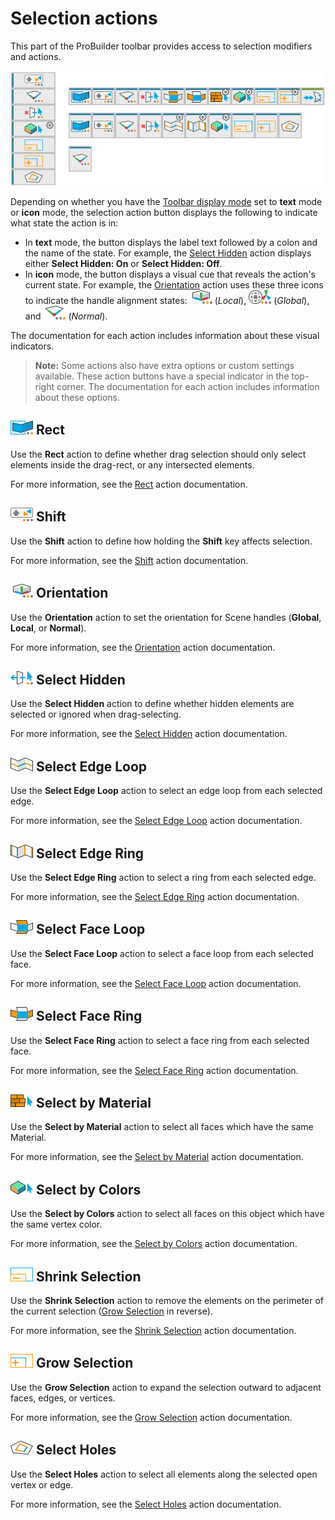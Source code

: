 # Selection actions

This part of the ProBuilder toolbar provides access to selection modifiers and actions.

![Selection buttons on the ProBuilder toolbar](images/tool_selection.png)



Depending on whether you have the [Toolbar display mode](toolbar.md#buttonmode) set to **text** mode or **icon** mode, the selection action button displays the following to indicate what state the action is in:

* In **text** mode, the button displays the label text followed by a colon and the name of the state. For example, the [Select Hidden](Selection_SelectHidden.md) action displays either **Select Hidden: On** or **Select Hidden: Off**.
* In **icon** mode, the button displays a visual cue that reveals the action's current state. For example, the [Orientation](HandleAlign.md) action uses these three icons to indicate the handle alignment states: ![Orientation: Local](images/icons/HandleAlign_Local.png) (*Local*), ![Orientation: Global](images/icons/HandleAlign_World.png) (*Global*), and ![Orientation: Normal](images/icons/HandleAlign_Plane.png) (*Normal*).

The documentation for each action includes information about these visual indicators.

> **Note:** Some actions also have extra options or custom settings available. These action buttons have a special indicator in the top-right corner. The documentation for each action includes information about these options.

## ![Selection Rect icon](images/icons/Selection_Rect_Intersect.png) Rect

Use the **Rect** action to define whether drag selection should only select elements inside the drag-rect, or any intersected elements.

For more information, see the [Rect](Selection_Rect_Intersect.md) action documentation.

## ![Shift Modifier icon](images/icons/Selection_ShiftDifference.png) Shift

Use the **Shift** action to define how holding the **Shift** key affects selection.

For more information, see the [Shift](Selection_Shift.md) action documentation.

## ![Orientation](images/icons/HandleAlign_Local.png) Orientation

Use the **Orientation** action to set the orientation for Scene handles (__Global__, __Local__, or __Normal__).

For more information, see the [Orientation](HandleAlign.md) action documentation.

## ![Select Hidden ON](images/icons/Selection_SelectHidden-ON.png) Select Hidden

Use the **Select Hidden** action to define whether hidden elements are selected or ignored when drag-selecting.  

For more information, see the [Select Hidden](Selection_SelectHidden.md) action documentation.

## ![Select Edge Loop icon](images/icons/Selection_Loop.png) Select Edge Loop

Use the **Select Edge Loop** action to select an edge loop from each selected edge.

For more information, see the [Select Edge Loop](Selection_Loop_Edge.md) action documentation.

## ![Select Edge Ring icon](images/icons/Selection_Ring.png) Select Edge Ring

Use the **Select Edge Ring** action to select a ring from each selected edge.

For more information, see the [Select Edge Ring](Selection_Ring_Edge.md) action documentation.

## ![Select Face Loop icon](images/icons/Selection_Loop_Face.png) Select Face Loop

Use the **Select Face Loop** action to select a face loop from each selected face.

For more information, see the [Select Face Loop](Selection_Loop_Face.md) action documentation.

## ![Select Face Ring icon](images/icons/Selection_Ring_Face.png) Select Face Ring

Use the **Select Face Ring** action to select a face ring from each selected face.

For more information, see the [Select Face Ring](Selection_Ring_Face.md) action documentation.

## ![Select by Material icon](images/icons/Selection_SelectByMaterial.png) Select by Material

Use the **Select by Material** action to select all faces which have the same Material. 

For more information, see the [Select by Material](Selection_SelectByMaterial.md) action documentation.

## ![Select by Vertex Color icon](images/icons/Selection_SelectByVertexColor.png) Select by Colors

Use the **Select by Colors** action to select all faces on this object which have the same vertex color. 

For more information, see the [Select by Colors](Selection_SelectByVertexColor.md) action documentation.

## ![Shrink Selection](images/icons/Selection_Shrink.png) Shrink Selection

Use the **Shrink Selection** action to remove the elements on the perimeter of the current selection ([Grow Selection](Selection_Grow.md) in reverse).

For more information, see the [Shrink Selection](Selection_Shrink.md) action documentation.

## ![Grow Selection](images/icons/Selection_Grow.png) Grow Selection

Use the **Grow Selection** action to expand the selection outward to adjacent faces, edges, or vertices.

For more information, see the [Grow Selection](Selection_Grow.md) action documentation.

## ![Select Hole icon](images/icons/Selection_SelectHole.png) Select Holes

Use the **Select Holes** action to select all elements along the selected open vertex or edge.

For more information, see the [Select Holes](Selection_SelectHole.md) action documentation.

